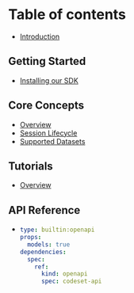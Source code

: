 # Table of contents

* [Introduction](README.md)

## Getting Started

* [Installing our SDK](getting-started/README.md)

## Core Concepts

* [Overview](core-concepts/README.md)
* [Session Lifecycle](core-concepts/session-lifecycle.md)
* [Supported Datasets](core-concepts/supported-datasets.md)

## Tutorials

* [Overview](tutorials/README.md)

## API Reference
* ```yaml
  type: builtin:openapi
  props:
    models: true
  dependencies:
    spec:
      ref:
        kind: openapi
        spec: codeset-api
  ```
